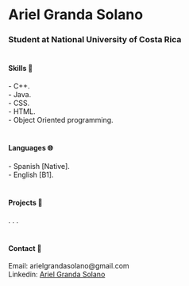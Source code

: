 <h1> Ariel Granda Solano </h1> 
<h3> Student at National University of Costa Rica </h3>

#
<h4> Skills 🧠 </h4>
<p>  
     - C++. <br>
     - Java. <br>
     - CSS. <br>
     - HTML. <br>
     - Object Oriented programming. <br>
</p>

#
<h4> Languages 🌐 </h4>
<p>  
     - Spanish [Native]. <br>
     - English [B1].<br>
</p>

#
<h4> Projects 🎨</h4>
<p>  
     . . .
</p>

#
<h4> Contact 📡 </h4>
<p>  
     Email: arielgrandasolano@gmail.com <br>
     Linkedin: <a href="https://cr.linkedin.com/in/ariel-granda?trk=profile-badge">Ariel Granda Solano</a> <br>
              
</p>
